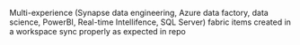Multi-experience (Synapse data engineering, Azure data factory, data science, PowerBI, Real-time Intellifence, SQL Server) fabric items created in a workspace sync properly as expected in repo
